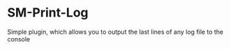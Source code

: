 # SM-Print-Log
Simple plugin, which allows you to output the last lines of any log file to the console

